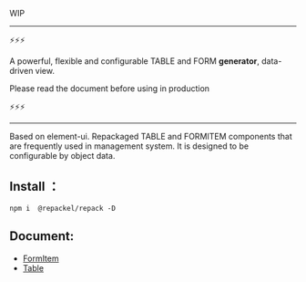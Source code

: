 WIP

---

⚡⚡⚡

A powerful, flexible and configurable TABLE and FORM **generator**, data-driven view.

Please read the document before using in production

⚡⚡⚡

---

Based on element-ui.
Repackaged TABLE and FORMITEM components that are frequently used in management system.
It is designed to be configurable by object data.

## Install ：
```
npm i  @repackel/repack -D
```
## Document:

- [FormItem](./FormItem/readme.md)
- [Table](./Table/readme.md)
